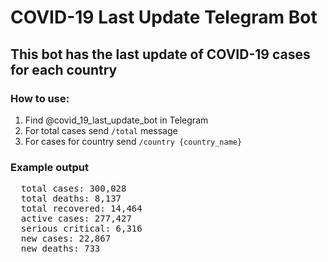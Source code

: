 # COVID-19 Last Update Telegram Bot

## This bot has the last update of COVID-19 cases for each country


### How to use:

 1. Find @covid_19_last_update_bot in Telegram
 2. For total cases send <code>/total</code> message
 3. For cases for country send <code>/country {country_name}</code>
 
 
 ### Example output
 
<pre>
  total cases: 300,028
  total deaths: 8,137
  total recovered: 14,464
  active cases: 277,427
  serious critical: 6,316
  new cases: 22,867
  new deaths: 733
</pre>
